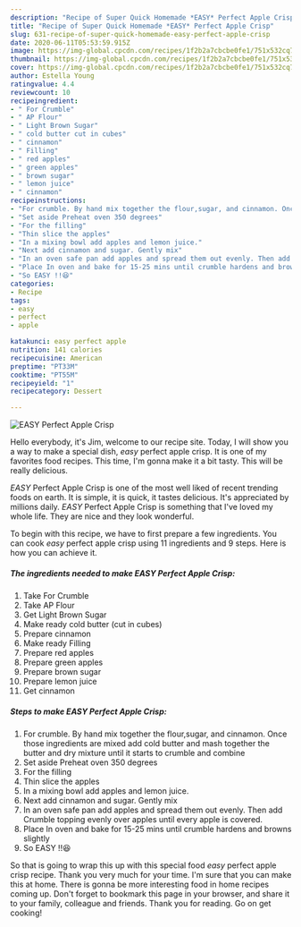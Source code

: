 ```yaml
---
description: "Recipe of Super Quick Homemade *EASY* Perfect Apple Crisp"
title: "Recipe of Super Quick Homemade *EASY* Perfect Apple Crisp"
slug: 631-recipe-of-super-quick-homemade-easy-perfect-apple-crisp
date: 2020-06-11T05:53:59.915Z
image: https://img-global.cpcdn.com/recipes/1f2b2a7cbcbe0fe1/751x532cq70/easy-perfect-apple-crisp-recipe-main-photo.jpg
thumbnail: https://img-global.cpcdn.com/recipes/1f2b2a7cbcbe0fe1/751x532cq70/easy-perfect-apple-crisp-recipe-main-photo.jpg
cover: https://img-global.cpcdn.com/recipes/1f2b2a7cbcbe0fe1/751x532cq70/easy-perfect-apple-crisp-recipe-main-photo.jpg
author: Estella Young
ratingvalue: 4.4
reviewcount: 10
recipeingredient:
- " For Crumble"
- " AP Flour"
- " Light Brown Sugar"
- " cold butter cut in cubes"
- " cinnamon"
- " Filling"
- " red apples"
- " green apples"
- " brown sugar"
- " lemon juice"
- " cinnamon"
recipeinstructions:
- "For crumble. By hand mix together the flour,sugar, and cinnamon. Once those ingredients are mixed add cold butter and mash together the butter and dry mixture until it starts to crumble and combine"
- "Set aside Preheat oven 350 degrees"
- "For the filling"
- "Thin slice the apples"
- "In a mixing bowl add apples and lemon juice."
- "Next add cinnamon and sugar. Gently mix"
- "In an oven safe pan add apples and spread them out evenly. Then add Crumble topping evenly over apples until every apple is covered."
- "Place In oven and bake for 15-25 mins until crumble hardens and browns slightly"
- "So EASY !!😆"
categories:
- Recipe
tags:
- easy
- perfect
- apple

katakunci: easy perfect apple 
nutrition: 141 calories
recipecuisine: American
preptime: "PT33M"
cooktime: "PT55M"
recipeyield: "1"
recipecategory: Dessert

---
```



![*EASY* Perfect Apple Crisp](https://img-global.cpcdn.com/recipes/1f2b2a7cbcbe0fe1/751x532cq70/easy-perfect-apple-crisp-recipe-main-photo.jpg)

Hello everybody, it's Jim, welcome to our recipe site. Today, I will show you a way to make a special dish, *easy* perfect apple crisp. It is one of my favorites food recipes. This time, I'm gonna make it a bit tasty. This will be really delicious.



*EASY* Perfect Apple Crisp is one of the most well liked of recent trending foods on earth. It is simple, it is quick, it tastes delicious. It's appreciated by millions daily. *EASY* Perfect Apple Crisp is something that I've loved my whole life. They are nice and they look wonderful.


To begin with this recipe, we have to first prepare a few ingredients. You can cook *easy* perfect apple crisp using 11 ingredients and 9 steps. Here is how you can achieve it.

##### The ingredients needed to make *EASY* Perfect Apple Crisp:

1. Take  For Crumble
1. Take  AP Flour
1. Get  Light Brown Sugar
1. Make ready  cold butter (cut in cubes)
1. Prepare  cinnamon
1. Make ready  Filling
1. Prepare  red apples
1. Prepare  green apples
1. Prepare  brown sugar
1. Prepare  lemon juice
1. Get  cinnamon




##### Steps to make *EASY* Perfect Apple Crisp:

1. For crumble. By hand mix together the flour,sugar, and cinnamon. Once those ingredients are mixed add cold butter and mash together the butter and dry mixture until it starts to crumble and combine
1. Set aside Preheat oven 350 degrees
1. For the filling
1. Thin slice the apples
1. In a mixing bowl add apples and lemon juice.
1. Next add cinnamon and sugar. Gently mix
1. In an oven safe pan add apples and spread them out evenly. Then add Crumble topping evenly over apples until every apple is covered.
1. Place In oven and bake for 15-25 mins until crumble hardens and browns slightly
1. So EASY !!😆




So that is going to wrap this up with this special food *easy* perfect apple crisp recipe. Thank you very much for your time. I'm sure that you can make this at home. There is gonna be more interesting food in home recipes coming up. Don't forget to bookmark this page in your browser, and share it to your family, colleague and friends. Thank you for reading. Go on get cooking!
